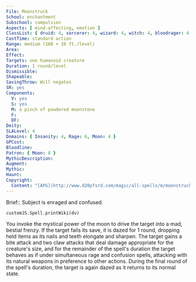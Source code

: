 ```yaml
---
File: Moonstruck
School: enchantment
Subschool: compulsion
Aspects: [ mind-affecting, emotion ]
ClassList: { druid: 4, sorcerer: 4, wizard: 4, witch: 4, bloodrager: 4, psychic: 4 }
CastTime: standard action
Range: medium (100 + 10 ft./level)
Area: 
Effect: 
Targets: one humanoid creature
Duration: 1 round/level
Dismissible: 
Shapeable: 
SavingThrow: Will negates
SR: yes
Components:
  V: yes
  S: yes
  M: a pinch of powdered moonstone
  F: 
  DF: 
Deity: 
SLALevel: 4
Domains: { Insanity: 4, Rage: 6, Moon: 4 }
GPCost: 
Bloodline: 
Patron: { Moon: 8 }
MythicDescription: 
Augment: 
Mythic: 
Haunt: 
Copyright:
  Content: "[APG](http://www.d20pfsrd.com/magic/all-spells/m/moonstruck)"
---
```

Brief:: Subject is enraged and confused.

```dataviewjs
customJS.Spell.printWiki(dv)
```

You invoke the mystical power of the moon to drive the target into a mad, bestial frenzy. If the target fails its save, it is dazed for 1 round, dropping held items as its nails and teeth elongate and sharpen. The target gains a bite attack and two claw attacks that deal damage appropriate for the creature's size, and for the remainder of the spell's duration the target behaves as if under simultaneous rage and confusion spells, attacking with its natural weapons in preference to other actions. During the final round of the spell's duration, the target is again dazed as it returns to its normal state.
